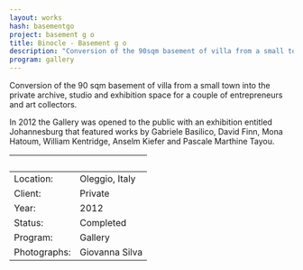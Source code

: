 ```yaml
---
layout: works
hash: basementgo
project: basement g o
title: Binocle - Basement g o
description: "Conversion of the 90sqm basement of villa from a small town into the private archive, studio and exhibition space for a couple of entrepreneurs and art collectors."
program: gallery
---
```


Conversion of the 90 sqm basement of villa from a small town into the private archive, studio and exhibition space for a couple of entrepreneurs and art collectors.

In 2012 the Gallery was opened to the public with an exhibition entitled Johannesburg that featured works by Gabriele Basilico, David Finn, Mona Hatoum, William Kentridge, Anselm Kiefer and Pascale Marthine Tayou.



|&nbsp;|&nbsp;|
|:---------------|:--------------------------------|
| Location:    | Oleggio, Italy |
| Client:      | Private        |
| Year:        | 2012           |
| Status:      | Completed      |
| Program:     | Gallery        |
| Photographs: | Giovanna Silva |
